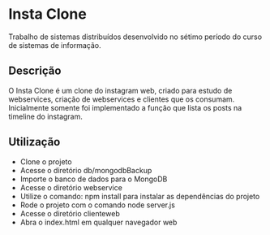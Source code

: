 # Insta Clone

Trabalho de sistemas distribuídos desenvolvido no sétimo período do curso de sistemas de informação.

## Descrição

O Insta Clone é um clone do instagram web, criado para estudo de webservices, criação de webservices e clientes que os consumam. Inicialmente somente foi implementado a função que lista os posts na timeline do instagram.

## Utilização

- Clone o projeto
- Acesse o diretório db/mongodbBackup
- Importe o banco de dados para o MongoDB
- Acesse o diretório webservice
- Utilize o comando: npm install para instalar as dependências do projeto
- Rode o projeto com o comando node server.js
- Acesse o diretório clienteweb
- Abra o index.html em qualquer navegador web
